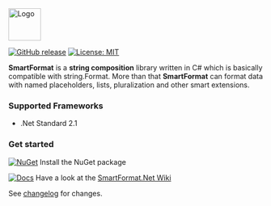 <img src="https://raw.githubusercontent.com/scottrippey/SmartFormat.NET/master/SmartFormat_64x64.png" width="64" alt="Logo">

[![GitHub release](https://img.shields.io/github/release/axuno/smartformat.net.svg)](https://github.com/hyspdrt/SmartFormat.Net/releases/latest)
[![License: MIT](https://img.shields.io/badge/License-MIT-brightgreen.svg)](https://github.com/hyspdrt/SmartFormat.Net/blob/master/License.txt)

**SmartFormat** is a **string composition** library written in C# which is basically compatible with string.Format. More than that **SmartFormat** can format data with named placeholders, lists, pluralization and other smart extensions.

### Supported Frameworks
* .Net Standard 2.1

### Get started
[![NuGet](https://img.shields.io/nuget/v/SmartFormat.Net.svg)](https://www.nuget.org/packages/SmartFormat.Net/) Install the NuGet package

[![Docs](https://img.shields.io/badge/docs-up%20to%20date-brightgreen.svg)](https://github.com/axuno/SmartFormat.Net/wiki)
Have a look at the [SmartFormat.Net Wiki](https://github.com/axuno/SmartFormat.Net/wiki)

See [changelog](CHANGES.md) for changes.
